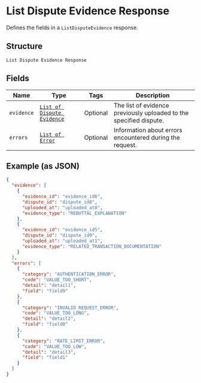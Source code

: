
# List Dispute Evidence Response

Defines the fields in a `ListDisputeEvidence` response.

## Structure

`List Dispute Evidence Response`

## Fields

| Name | Type | Tags | Description |
|  --- | --- | --- | --- |
| `evidence` | [`List of Dispute Evidence`](/doc/models/dispute-evidence.md) | Optional | The list of evidence previously uploaded to the specified dispute. |
| `errors` | [`List of Error`](/doc/models/error.md) | Optional | Information about errors encountered during the request. |

## Example (as JSON)

```json
{
  "evidence": [
    {
      "evidence_id": "evidence_id6",
      "dispute_id": "dispute_id8",
      "uploaded_at": "uploaded_at0",
      "evidence_type": "REBUTTAL_EXPLANATION"
    },
    {
      "evidence_id": "evidence_id5",
      "dispute_id": "dispute_id9",
      "uploaded_at": "uploaded_at1",
      "evidence_type": "RELATED_TRANSACTION_DOCUMENTATION"
    }
  ],
  "errors": [
    {
      "category": "AUTHENTICATION_ERROR",
      "code": "VALUE_TOO_SHORT",
      "detail": "detail1",
      "field": "field9"
    },
    {
      "category": "INVALID_REQUEST_ERROR",
      "code": "VALUE_TOO_LONG",
      "detail": "detail2",
      "field": "field0"
    },
    {
      "category": "RATE_LIMIT_ERROR",
      "code": "VALUE_TOO_LOW",
      "detail": "detail3",
      "field": "field1"
    }
  ]
}
```

